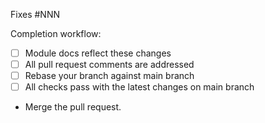 <!--
    If you are adding a module or resources, describe what usage will be supported when this change is applied. If you are changing an existing module or resource, describe why that configuration is no longer acceptable. If you are fixing a misconfiguration, make sure to describe both the intended result and the actual (faulty) result.
-->

<!--
    Explain what alternative configurations you have evaluated and why the chosen configuration is preferable.
-->

<!--
    What do reviewers need to know to review? Link pull requests or issues that are related.
-->

<!--
    What do we need to consider when rolling out this change?
-->

Fixes #NNN <!-- This will close the issue automatically when you merge -->

Completion workflow:

- [ ] Module docs reflect these changes
- [ ] All pull request comments are addressed
- [ ] Rebase your branch against main branch
- [ ] All checks pass with the latest changes on main branch
- Merge the pull request.
